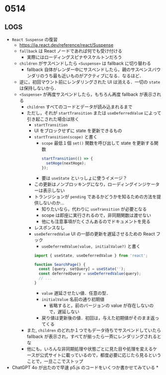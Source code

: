 # 0514

## LOGS

* `React Suspense` の復習
  * https://ja.react.dev/reference/react/Suspense
  * `fallback` は React ノードであれば何でも受け付ける
    * 実際にはローディングスピナやスケルトンだろう
  * `children` がサスペンドしたら `<Suspense>` は fallback に切り替わる
    * fallback 自体がレンダー中にサスペンドしたら，親のサスペンスバウンダリのうち最も近いものがアクティブになる．なるほど．
  * 逆に，初回マウント前にレンダリングされた UI は消える．一切の `state` は保持しないから．
  * `<Suspense>` が再度サスペンドしたら，もちろん再度 fallback が表示される
    * `children` すべてのコードとデータが読み込まれるまで
    * ただし，それが `startTransition` または `useDeferredValue` によって引き起こされた場合は除く
      * `startTransition`
      * UI をブロックせずに state を更新できるもの
      * `startTransition(scope)` と書く
        * `scope` 最低１個 `set()` 関数を呼び出して state を更新する関数
          ```js
          startTransition(() => {
            setHoge(nextHoge);
          });
          ```
        * 要は `useState` といっしょに使うイメージ？
      * この更新はノンブロッキングになり，ローディングインジケーターは表示しない
      * トランジションが `pending` であるかどうかを知るための方法を提供しないのか…
        * 知りたいなら，代わりに `useTransition` が必要となる
        * scope は即座に実行されるので，非同期関数は渡せない
        * 他にも注意事項がたくさんあるのでドキュメントを見る
      * レスポンスなし
      * `useDeferredValue` UI の一部の更新を遅延させるための React フック
        * `useDeferredValue(value, initialValue?)` と書く
        ```js
        import { useState, useDeferredValue } from 'react';

        function SearchPage() {
          const [query, setQuery] = useState('');
          const deferredQuery = useDeferredValue(query);
          // ...
        }
        ```
        * `value` 遅延させたい値．任意の型．
        * `initialValue` 名前の通り初期値
          * 省略すると，前のバージョンの value が存在しないので，遅延しない
        * 戻り値は更新後の値．初回は，与えた初期値がそのまま返ってくる
    * また, `children` のどれか１つでもデータ待ちでサスペンドしていたら fallback が表示され，すべてが揃ったら一斉にレンダリングされるとな
    * 他にも，いろんな非同期処理や状態ごとに見た目や処理を変えるケースが公式サイトに載っているので，都度必要に応じたら見るということで，一旦ここでストップ
* ChatGPT 4o が出たので早速 p5.js のコードをいくつか書かせてみている
  *